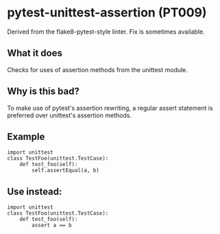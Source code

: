 # pytest-unittest-assertion (PT009)
Derived from the flake8-pytest-style linter.
Fix is sometimes available.
## What it does
Checks for uses of assertion methods from the unittest module.
## Why is this bad?
To make use of pytest's assertion rewriting, a regular assert statement
is preferred over unittest's assertion methods.
## Example
```
import unittest
class TestFoo(unittest.TestCase):
    def test_foo(self):
        self.assertEqual(a, b)
```
## Use instead:
```
import unittest
class TestFoo(unittest.TestCase):
    def test_foo(self):
        assert a == b
```